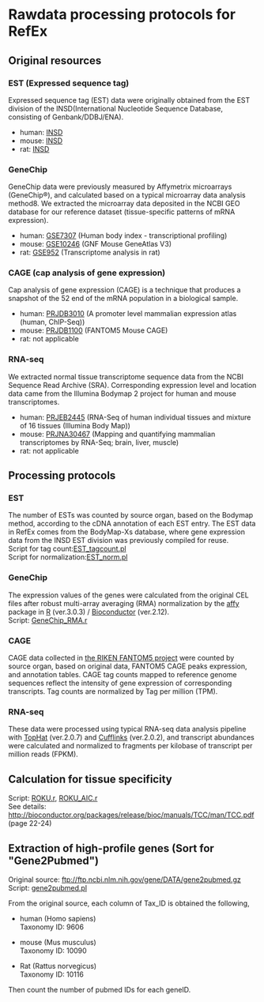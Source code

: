 # Rawdata processing protocols for RefEx
## Original resources

### EST (Expressed sequence tag)
Expressed sequence tag (EST) data were originally obtained from the EST division of the INSD(International Nucleotide Sequence Database, consisting of Genbank/DDBJ/ENA).

 - human: [INSD](http://www.insdc.org/)
 - mouse: [INSD](http://www.insdc.org/)
 - rat: [INSD](http://www.insdc.org/)

### GeneChip
GeneChip data were previously measured by Affymetrix microarrays (GeneChip®), and calculated based on a typical microarray data analysis method8. We extracted the microarray data deposited in the NCBI GEO database for our reference dataset (tissue-specific patterns of mRNA expression).

 - human: [GSE7307](http://www.ncbi.nlm.nih.gov/geo/query/acc.cgi?acc=GSE7307) (Human body index - transcriptional profiling)
 - mouse: [GSE10246](http://www.ncbi.nlm.nih.gov/geo/query/acc.cgi?acc=GSE10246) (GNF Mouse GeneAtlas V3)
 - rat: [GSE952](http://www.ncbi.nlm.nih.gov/geo/query/acc.cgi?acc=GSE952) (Transcriptome analysis in rat)

### CAGE (cap analysis of gene expression)
Cap analysis of gene expression (CAGE) is a technique that produces a snapshot of the 52 end of the mRNA population in a biological sample.

 - human: [PRJDB3010](https://www.ncbi.nlm.nih.gov/bioproject/303078) (A promoter level mammalian expression atlas (human, ChIP-Seq))
 - mouse: [PRJDB1100](https://www.ncbi.nlm.nih.gov/bioproject/245186) (FANTOM5 Mouse CAGE)
 - rat: not applicable

### RNA-seq
We extracted normal tissue transcriptome sequence data from the NCBI Sequence Read Archive (SRA). Corresponding expression level and location data came from the Illumina Bodymap 2 project for human and mouse transcriptomes.

 - human: [PRJEB2445](http://www.ebi.ac.uk/ena/data/view/PRJEB2445) (RNA-Seq of human individual tissues and mixture of 16 tissues (Illumina Body Map))
 - mouse: [PRJNA30467](https://www.ncbi.nlm.nih.gov/bioproject/PRJNA30467) (Mapping and quantifying mammalian transcriptomes by RNA-Seq; brain, liver, muscle)
 - rat: not applicable


## Processing protocols
### EST
 The number of ESTs was counted by source organ, based on the Bodymap method, according to the cDNA annotation of each EST entry. The EST data in RefEx comes from the BodyMap-Xs database, where gene expression data from the INSD EST division was previously compiled for reuse.  
Script for tag count:[EST\_tagcount\.pl](https://github.com/hiromasaono/RefEx/blob/master/Rawdata_Processing/EST_tagcount.pl)  
Script for normalization:[EST\_norm\.pl](https://github.com/hiromasaono/RefEx/blob/master/Rawdata_Processing/EST_norm.pl)  

### GeneChip
 The expression values of the genes were calculated from the original CEL files after robust multi-array averaging (RMA) normalization by the [affy](https://bioconductor.org/packages/release/bioc/html/affy.html) package in [R](https://www.r-project.org/) (ver.3.0.3) / [Bioconductor](https://www.bioconductor.org/) (ver.2.12).  
 Script: [GeneChip\_RMA\.r](https://github.com/hiromasaono/RefEx/blob/master/Rawdata_Processing/GeneChip_RMA.r)

### CAGE
 CAGE data collected in [the RIKEN FANTOM5 project](http://fantom.gsc.riken.jp/5/) were counted by source organ, based on original data, FANTOM5 CAGE peaks expression, and annotation tables. CAGE tag counts mapped to reference genome sequences reflect the intensity of gene expression of corresponding transcripts. Tag counts are normalized by Tag per million (TPM).

### RNA-seq
These data were processed using typical RNA-seq data analysis pipeline with [TopHat](https://ccb.jhu.edu/software/tophat/) (ver.2.0.7) and [Cufflinks](http://cole-trapnell-lab.github.io/cufflinks/) (ver.2.0.2), and transcript abundances were calculated and normalized to fragments per kilobase of transcript per million reads (FPKM).


## Calculation for tissue specificity
Script: [ROKU\.r](https://github.com/hiromasaono/RefEx/blob/master/Rawdata_Processing/ROKU.r), [ROKU\_AIC\.r](https://github.com/hiromasaono/RefEx/blob/master/Rawdata_Processing/ROKU_AIC.r)  
See details: http://bioconductor.org/packages/release/bioc/manuals/TCC/man/TCC.pdf (page 22-24)

## Extraction of high-profile genes (Sort for "Gene2Pubmed")
Original source: ftp://ftp.ncbi.nlm.nih.gov/gene/DATA/gene2pubmed.gz  
Script: [gene2pubmed\.pl](https://github.com/hiromasaono/RefEx/blob/master/Rawdata_Processing/gene2pubmed.pl)  


From the original source, each column of Tax_ID is obtained the following,

- human (Homo sapiens)  
Taxonomy ID: 9606  

- mouse (Mus musculus)  
Taxonomy ID: 10090  

- Rat (Rattus norvegicus)  
Taxonomy ID: 10116

Then count the number of pubmed IDs for each geneID.
